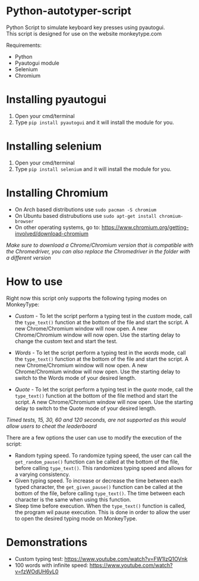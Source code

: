 # Python-autotyper-script
Python Script to simulate keyboard key presses using pyautogui.  
This script is designed for use on the website monkeytype.com  
  
Requirements:

* Python  
* Pyautogui module  
* Selenium  
* Chromium

# Installing pyautogui
1. Open your cmd/terminal
2. Type `pip install pyautogui` and it will install the module for you.

# Installing selenium
1. Open your cmd/terminal
2. Type `pip install selenium` and it will install the module for you.

# Installing Chromium

* On Arch based distributions use `sudo pacman -S chromium`  
* On Ubuntu based distrubutions use `sudo apt-get install chromium-browser`  
* On other operating systems, go to: https://www.chromium.org/getting-involved/download-chromium
  
_Make sure to download a Chrome/Chromium version that is compatible with the Chromedriver, you can also replace the Chromedriver in the folder with a different version_
# How to use  
Right now this script only supports the following typing modes on MonkeyType:

* *Custom* - To let the script perform a typing test in the _custom_ mode, call the `type_text()` function at the bottom of the file and start the script. A new Chrome/Chromium window will now open. A new Chrome/Chromium window will now open. Use the starting delay to change the custom text and start the test.  
  
* *Words* - To let the script perform a typing test in the _words_ mode, call the `type_text()` function at the bottom of the file and start the script. A new Chrome/Chromium window will now open. A new Chrome/Chromium window will now open. Use the starting delay to switch to the Words mode of your desired length.  
  
* *Quote* - To let the script perform a typing test in the _quote_ mode, call the `type_text()` function at the bottom of the file method and start the script. A new Chrome/Chromium window will now open. Use the starting delay to switch to the Quote mode of your desired length.  
  
*Timed tests, 15, 30, 60 and 120 seconds, are not supported as this would allow users to cheat the leaderboard*

There are a few options the user can use to modify the execution of the script:  

* Random typing speed. To randomize typing speed, the user can call the `get_random_pause()` function can be called at the bottom of the file, before calling `type_text()`. This randomizes typing speed and allows for a varying consistency. 
* Given typing speed. To increase or decrease the time between each typed character, the `get_given_pause()` function can be called at the bottom of the file, before calling `type_text()`. The time between each character is the same when using this function. 
* Sleep time before execution. When the `type_text()` function is called, the program wil pause execution. This is done in order to allow the user to open the desired typing mode on MonkeyType.

# Demonstrations


* Custom typing test: https://www.youtube.com/watch?v=FW1lzQ1OVnk
* 100 words with infinite speed: https://www.youtube.com/watch?v=fzWOdUH6yL0